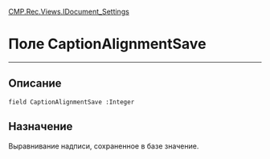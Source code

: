 ﻿---
Link: CMP.Rec.Views.IDocument_Settings.@CaptionAlignmentSave
---

<!---  Навигация
[Имя проекта](#) :
-->
[CMP.Rec.Views.IDocument_Settings](Default)

# Поле CaptionAlignmentSave
---

## Описание

    field CaptionAlignmentSave :Integer

<!--
## Аргументы{#Args}

### Аргумент1

Описание аргумента 1
-->

## Назначение

Выравнивание надписи, сохраненное в базе значение.

<!--
## Пример

    CaptionAlignmentSave...
-->

